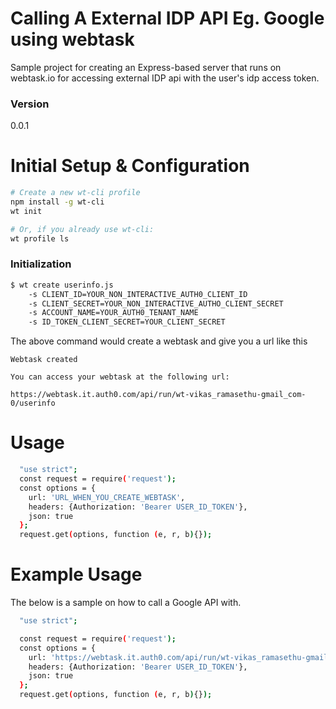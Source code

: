 # Calling A External IDP API Eg. Google using webtask

Sample project for creating an Express-based server that runs on webtask.io for accessing external IDP api with the user's idp access token.
### Version
0.0.1
# Initial Setup & Configuration
```bash
# Create a new wt-cli profile
npm install -g wt-cli
wt init

# Or, if you already use wt-cli:
wt profile ls
```

### Initialization
```sh
$ wt create userinfo.js
    -s CLIENT_ID=YOUR_NON_INTERACTIVE_AUTH0_CLIENT_ID
    -s CLIENT_SECRET=YOUR_NON_INTERACTIVE_AUTHO_CLIENT_SECRET
    -s ACCOUNT_NAME=YOUR_AUTH0_TENANT_NAME
    -s ID_TOKEN_CLIENT_SECRET=YOUR_CLIENT_SECRET
```
The above command would create a webtask and give you a url like this
```
Webtask created

You can access your webtask at the following url:

https://webtask.it.auth0.com/api/run/wt-vikas_ramasethu-gmail_com-0/userinfo
```
# Usage
```sh
  "use strict";
  const request = require('request');
  const options = {
    url: 'URL_WHEN_YOU_CREATE_WEBTASK',
    headers: {Authorization: 'Bearer USER_ID_TOKEN'},
    json: true
  };
  request.get(options, function (e, r, b){});
```
# Example Usage

The below is a sample on how to call a Google API with.

```sh
  "use strict";

  const request = require('request');
  const options = {
    url: 'https://webtask.it.auth0.com/api/run/wt-vikas_ramasethu-gmail_com-0/userinfo',
    headers: {Authorization: 'Bearer USER_ID_TOKEN'},
    json: true
  };
  request.get(options, function (e, r, b){});
```